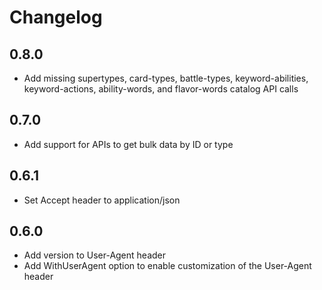 # Changelog

## 0.8.0
* Add missing supertypes, card-types, battle-types, keyword-abilities, keyword-actions, ability-words, and flavor-words catalog API calls

## 0.7.0
* Add support for APIs to get bulk data by ID or type

## 0.6.1
* Set Accept header to application/json

## 0.6.0
* Add version to User-Agent header
* Add WithUserAgent option to enable customization of the User-Agent header
